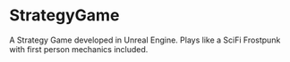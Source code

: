 # StrategyGame
A Strategy Game developed in Unreal Engine. Plays like a SciFi Frostpunk with first person mechanics included.
